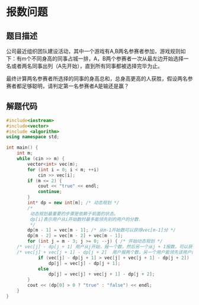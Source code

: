 # 报数问题

## 题目描述

公司最近组织团队建设活动，其中一个游戏有A,B两名参赛者参加，游戏规则如下：有m个不同身高的同事占城一排，A，B两个参赛者一次从最左边开始选择一名或者两名同事出列（A先开始），直到所有同事都被选择完毕为止。

最终计算两名参赛者所选择的同事的身高总和，总身高更高的人获胜，假设两名参赛者都足够聪明，请判定第一名参赛者A是输还是赢？

## 解题代码

```cpp
#include<iostream>
#include<vector>
#include <algorithm>
using namespace std;

int main() {
	int m;
	while (cin >> m) {
		vector<int> vec(m);
		for (int i = 0; i < m; ++i)
			cin >> vec[i];
		if (m <= 2) {
			cout << "true" << endl;
			continue;
		}
		int* dp = new int[m]; /* 动态规划 */
		/*
		 动态规划最重要的步骤是依赖于前面的状态。
		 dp[i]表示用户从i开始数时最多能领先别的用户的分数.
		 */
		dp[m - 1] = vec[m - 1]; /* 从m-1开始数可以获得vec[m-1]分 */
		dp[m - 2] = vec[m - 2] + vec[m - 1]; 
		for (int j = m - 3; j >= 0; --j) { /* 开始动态规划 */
	/* vec[j] - dp[j + 1] 用户从j开始，报一个数，然后另一个从j + 1报数，可以获得的领先分数 */
	/* vec[j] + vec[j + 1] - dp[j + 2]  用户报两个数，另一个用户能领先该用户的分数为dp[j + 2] */
			if (vec[j] - dp[j + 1] > vec[j] + vec[j + 1] - dp[j + 2])
				dp[j] = vec[j] - dp[j + 1];
			else
				dp[j] = vec[j] + vec[j + 1] - dp[j + 2]; 
		}
		cout << (dp[0] > 0 ? "true" : "false") << endl;
	}
}

```

